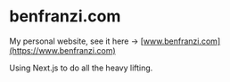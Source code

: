 # benfranzi.com

My personal website, see it here -> [www.benfranzi.com](https://www.benfranzi.com)

Using Next.js to do all the heavy lifting.